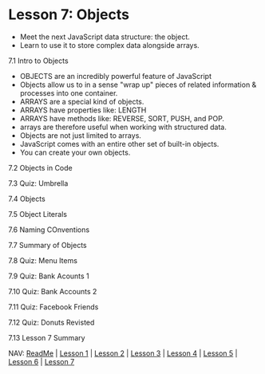 # Lesson 7: Objects 
* Meet the next JavaScript data structure: the object. 
* Learn to use it to store complex data alongside arrays. 

7.1 Intro to Objects 
* OBJECTS are an incredibly powerful feature of JavaScript
* Objects allow us to in a sense "wrap up" pieces of related information & processes into one container. 
* ARRAYS are a special kind of objects. 
* ARRAYS have properties like: LENGTH 
* ARRAYS have methods like: REVERSE, SORT, PUSH, and POP. 
* arrays are therefore useful when working with structured data. 
* Objects are not just limited to arrays. 
* JavaScript comes with an entire other set of built-in objects.
* You can create your own objects. 


7.2 Objects in Code 


7.3 Quiz: Umbrella 


7.4 Objects 


7.5 Object Literals 


7.6 Naming COnventions 


7.7 Summary of Objects 


7.8 Quiz: Menu Items 


7.9 Quiz: Bank Acounts 1


7.10 Quiz: Bank Accounts 2 


7.11 Quiz: Facebook Friends


7.12 Quiz: Donuts Revisted 


7.13 Lesson 7 Summary 

NAV: [ReadMe](https://github.com/EO4wellness/leary-leerie/tree/master/JavaScript) | [Lesson 1](https://github.com/EO4wellness/leary-leerie/blob/master/JavaScript/Lesson1.md) | [Lesson 2](https://github.com/EO4wellness/leary-leerie/blob/master/JavaScript/Lesson2.md) | [Lesson 3](https://github.com/EO4wellness/leary-leerie/blob/master/JavaScript/Lesson3.md) | [Lesson 4](https://github.com/EO4wellness/leary-leerie/blob/master/JavaScript/Lesson4.md) | [Lesson 5](https://github.com/EO4wellness/leary-leerie/blob/master/JavaScript/Lesson5.md) | [Lesson 6](https://github.com/EO4wellness/leary-leerie/blob/master/JavaScript/Lesson6.md) | [Lesson 7](https://github.com/EO4wellness/leary-leerie/blob/master/JavaScript/Lesson7.md)
